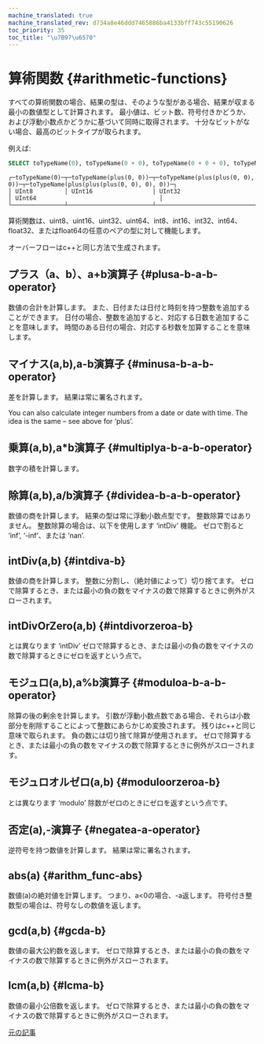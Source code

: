 ```yaml
---
machine_translated: true
machine_translated_rev: d734a8e46ddd7465886ba4133bff743c55190626
toc_priority: 35
toc_title: "\u7B97\u6570"
---
```


# 算術関数 {#arithmetic-functions}

すべての算術関数の場合、結果の型は、そのような型がある場合、結果が収まる最小の数値型として計算されます。 最小値は、ビット数、符号付きかどうか、および浮動小数点かどうかに基づいて同時に取得されます。 十分なビットがない場合、最高のビットタイプが取られます。

例えば:

``` sql
SELECT toTypeName(0), toTypeName(0 + 0), toTypeName(0 + 0 + 0), toTypeName(0 + 0 + 0 + 0)
```

``` text
┌─toTypeName(0)─┬─toTypeName(plus(0, 0))─┬─toTypeName(plus(plus(0, 0), 0))─┬─toTypeName(plus(plus(plus(0, 0), 0), 0))─┐
│ UInt8         │ UInt16                 │ UInt32                          │ UInt64                                   │
└───────────────┴────────────────────────┴─────────────────────────────────┴──────────────────────────────────────────┘
```

算術関数は、uint8、uint16、uint32、uint64、int8、int16、int32、int64、float32、またはfloat64の任意のペアの型に対して機能します。

オーバーフローはc++と同じ方法で生成されます。

## プラス（a、b）、a+b演算子 {#plusa-b-a-b-operator}

数値の合計を計算します。
また、日付または日付と時刻を持つ整数を追加することができます。 日付の場合、整数を追加すると、対応する日数を追加することを意味します。 時間のある日付の場合、対応する秒数を加算することを意味します。

## マイナス(a,b),a-b演算子 {#minusa-b-a-b-operator}

差を計算します。 結果は常に署名されます。

You can also calculate integer numbers from a date or date with time. The idea is the same – see above for ‘plus’.

## 乗算(a,b),a\*b演算子 {#multiplya-b-a-b-operator}

数字の積を計算します。

## 除算(a,b),a/b演算子 {#dividea-b-a-b-operator}

数値の商を計算します。 結果の型は常に浮動小数点型です。
整数除算ではありません。 整数除算の場合は、以下を使用します ‘intDiv’ 機能。
ゼロで割ると ‘inf’, ‘-inf’、または ‘nan’.

## intDiv(a,b) {#intdiva-b}

数値の商を計算します。 整数に分割し、（絶対値によって）切り捨てます。
ゼロで除算するとき、または最小の負の数をマイナスの数で除算するときに例外がスローされます。

## intDivOrZero(a,b) {#intdivorzeroa-b}

とは異なります ‘intDiv’ ゼロで除算するとき、または最小の負の数をマイナスの数で除算するときにゼロを返すという点で。

## モジュロ(a,b),a%b演算子 {#moduloa-b-a-b-operator}

除算の後の剰余を計算します。
引数が浮動小数点数である場合、それらは小数部分を削除することによって整数にあらかじめ変換されます。
残りはc++と同じ意味で取られます。 負の数には切り捨て除算が使用されます。
ゼロで除算するとき、または最小の負の数をマイナスの数で除算するときに例外がスローされます。

## モジュロオルゼロ(a,b) {#moduloorzeroa-b}

とは異なります ‘modulo’ 除数がゼロのときにゼロを返すという点です。

## 否定(a),-演算子 {#negatea-a-operator}

逆符号を持つ数値を計算します。 結果は常に署名されます。

## abs(a) {#arithm_func-abs}

数値(a)の絶対値を計算します。 つまり、a\<0の場合、-a返します。 符号付き整数型の場合は、符号なしの数値を返します。

## gcd(a,b) {#gcda-b}

数値の最大公約数を返します。
ゼロで除算するとき、または最小の負の数をマイナスの数で除算するときに例外がスローされます。

## lcm(a,b) {#lcma-b}

数値の最小公倍数を返します。
ゼロで除算するとき、または最小の負の数をマイナスの数で除算するときに例外がスローされます。

[元の記事](https://clickhouse.tech/docs/en/query_language/functions/arithmetic_functions/) <!--hide-->

